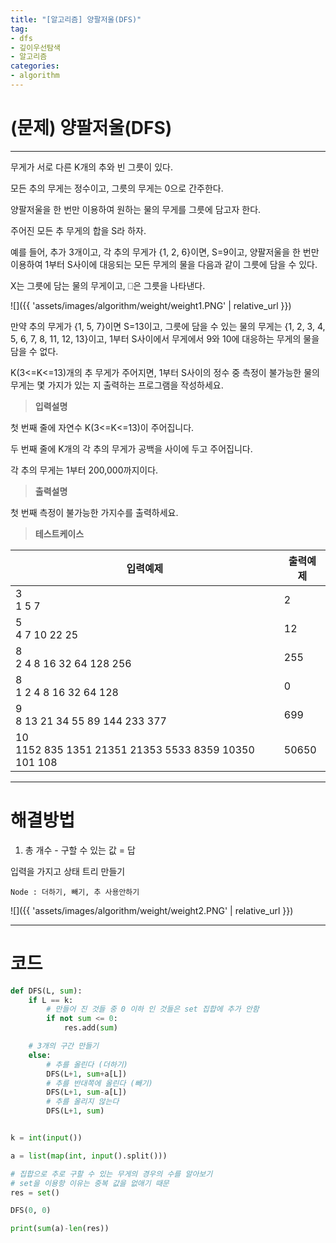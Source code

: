 ```yaml
---
title: "[알고리즘] 양팔저울(DFS)"
tag:
- dfs
- 깊이우선탐색
- 알고리즘
categories:
- algorithm
---
```


# (문제) 양팔저울(DFS)
---

무게가 서로 다른 K개의 추와 빈 그릇이 있다.

모든 추의 무게는 정수이고, 그릇의 무게는 0으로 간주한다.

양팔저울을 한 번만 이용하여 원하는 물의 무게를 그릇에 담고자 한다.

주어진 모든 추 무게의 합을 S라 하자.

예를 들어, 추가 3개이고, 각 추의 무게가 {1, 2, 6}이면, S=9이고, 양팔저울을 한 번만 이용하여 1부터 S사이에 대응되는 모든 무게의 물을 다음과
같이 그릇에 담을 수 있다.

X는 그릇에 담는 물의 무게이고, ⎕은 그릇을 나타낸다.

![]({{ 'assets/images/algorithm/weight/weight1.PNG' | relative_url }})

만약 추의 무게가 {1, 5, 7}이면 S=13이고, 그릇에 담을 수 있는 물의 무게는 {1, 2, 3, 4, 5, 6, 7, 8, 11, 12, 13}이고, 1부터 S사이에서 무게에서 9와 10에 대응하는 무게의 물을 담을 수 없다.

K(3<=K<=13)개의 추 무게가 주어지면, 1부터 S사이의 정수 중 측정이 불가능한 물의 무게는 몇 가지가 있는 지 출력하는 프로그램을 작성하세요.


> **입력설명**

첫 번째 줄에 자연수 K(3<=K<=13)이 주어집니다.

두 번째 줄에 K개의 각 추의 무게가 공백을 사이에 두고 주어집니다.

각 추의 무게는 1부터 200,000까지이다.


> **출력설명**

첫 번째 측정이 불가능한 가지수를 출력하세요.

> **테스트케이스**
 

| 입력예제 | 출력예제 |
| -------- | -------- | 
| 3<br>1 5 7  | 2 | 
| 5<br>4 7 10 22 25 | 12 | 
| 8<br>2 4 8 16 32 64 128 256 | 255 | 
| 8<br>1 2 4 8 16 32 64 128 | 0 | 
| 9<br>8 13 21 34 55 89 144 233 377 | 699 | 
| 10<br>1152 835 1351 21351 21353 5533 8359 10350 101 108 | 50650 | 

---
# 해결방법
1. 총 개수 - 구할 수 있는 값 = 답

입력을 가지고 상태 트리 만들기

`Node : 더하기, 빼기, 추 사용안하기`

![]({{ 'assets/images/algorithm/weight/weight2.PNG' | relative_url }})

---
# 코드
```python
def DFS(L, sum):
    if L == k:
        # 만들어 진 것들 중 0 이하 인 것들은 set 집합에 추가 안함
        if not sum <= 0:
            res.add(sum)

    # 3개의 구간 만들기
    else:
        # 추를 올린다 (더하기)
        DFS(L+1, sum+a[L])
        # 추를 반대쪽에 올린다 (빼기)
        DFS(L+1, sum-a[L])
        # 추를 올리지 않는다
        DFS(L+1, sum)


k = int(input())

a = list(map(int, input().split()))

# 집합으로 추로 구할 수 있는 무게의 경우의 수를 알아보기
# set을 이용항 이유는 중복 값을 없애기 때문
res = set()

DFS(0, 0)

print(sum(a)-len(res))

```
